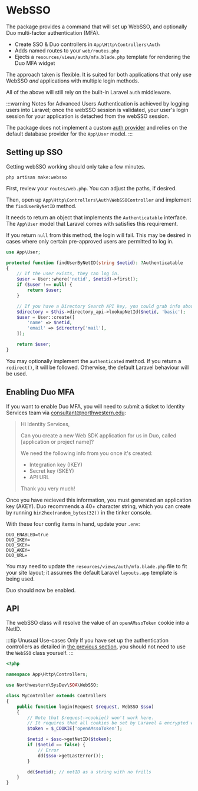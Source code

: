 # WebSSO
The package provides a command that will set up WebSSO, and optionally Duo multi-factor authentication (MFA). 

- Create SSO & Duo controllers in `App\Http\Controllers\Auth`
- Adds named routes to your `web/routes.php`
- Ejects a `resources/views/auth/mfa.blade.php` template for rendering the Duo MFA widget

The approach taken is flexible. It is suited for both applications that only use WebSSO *and* applications with multiple login methods.

All of the above will still rely on the built-in Laravel `auth` middleware.

:::warning Notes for Advanced Users
Authentication is achieved by logging users into Laravel; once the webSSO session is validated, your user's login session for your application is detached from the webSSO session.

The package does not implement a custom [auth provider](https://laravel.com/docs/5.8/authentication#adding-custom-user-providers) and relies on the default database provider for the `App\User` model.
:::

## Setting up SSO
Getting webSSO working should only take a few minutes.

```
php artisan make:websso
```

First, review your `routes/web.php`. You can adjust the paths, if desired.

Then, open up `App\Http\Controllers\Auth\WebSSOController` and implement the `findUserByNetID` method. 

It needs to return an object that implements the `Authenticatable` interface. The `App\User` model that Laravel comes with satisfies this requirement. 

If you return `null` from this method, the login will fail. This may be desired in cases where only certain pre-approved users are permitted to log in.

```php
use App\User;

protected function findUserByNetID(string $netid): ?Authenticatable
{
    // If the user exists, they can log in.
    $user = User::where('netid', $netid)->first();
    if ($user !== null) {
        return $user;
    }

    // If you have a Directory Search API key, you could grab info about them & create a user.
    $directory = $this->directory_api->lookupNetId($netid, 'basic');
    $user = User::create([
        'name' => $netid,
        'email' => $directory['mail'],
    ]);

    return $user;
}
```

You may optionally implement the `authenticated` method. If you return a `redirect()`, it will be followed. Otherwise, the default Laravel behaviour will be used.

## Enabling Duo MFA
If you want to enable Duo MFA, you will need to submit a ticket to Identity Services team via [consultant@northwestern.edu](mailto:consultant@northwestern.edu):

> Hi Identity Services,
>
>Can you create a new Web SDK application for us in Duo, called [application or project name]?
>
>We need the following info from you once it's created:
>
>- Integration key (IKEY)
>- Secret key (SKEY)
>- API URL
> 
>Thank you very much!

Once you have recieved this information, you must generated an application key (AKEY). Duo recommends a 40+ character string, which you can create by running `bin2hex(random_bytes(32))` in the tinker console.

With these four config items in hand, update your `.env`:

```
DUO_ENABLED=true
DUO_IKEY=
DUO_SKEY=
DUO_AKEY=
DUO_URL=
```

You may need to update the `resources/views/auth/mfa.blade.php` file to fit your site layout; it assumes the default Laravel `layouts.app` template is being used.

Duo should now be enabled.

## API
The webSSO class will resolve the value of an `openAMssoToken` cookie into a NetID.

:::tip Unusual Use-cases Only
If you have set up the authentication controllers as detailed in [the previous section](#authentication-flow), you should not need to use the `WebSSO` class yourself.
:::

```php
<?php

namespace App\Http\Controllers;

use Northwestern\SysDev\SOA\WebSSO;

class MyController extends Controllers
{
    public function login(Request $request, WebSSO $sso)
    {
        // Note that $request->cookie() won't work here.
        // It requires that all cookies be set by Laravel & encrypted with the app's key.
        $token = $_COOKIE['openAMssoToken'];

        $netid = $sso->getNetID($token);
        if ($netid == false) {
            // Error
            dd($sso->getLastError());
        }

        dd($netid); // netID as a string with no frills
    }
}
```
